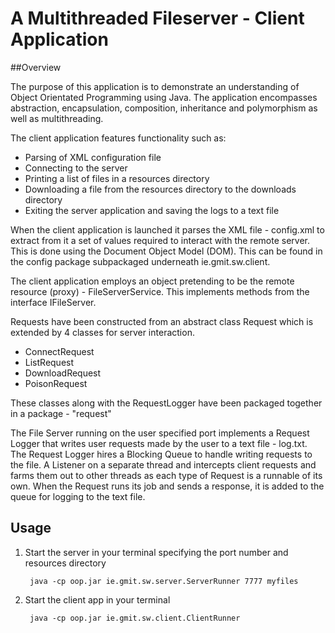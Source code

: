 # A Multithreaded Fileserver - Client Application

##Overview

The purpose of this application is to demonstrate an understanding of Object Orientated Programming using Java.
The application encompasses abstraction, encapsulation, composition, inheritance and polymorphism as well as multithreading.

The client application features functionality such as:
- Parsing of XML configuration file
- Connecting to the server
- Printing a list of files in a resources directory
- Downloading a file from the resources directory to the downloads directory
- Exiting the server application and saving the logs to a text file

When the client application is launched it parses the XML file - config.xml to extract from it a set of values required to interact with the remote server. This is done using the Document Object Model (DOM).
This can be found in the config package subpackaged underneath ie.gmit.sw.client.

The client application employs an object pretending to be the remote resource (proxy) - FileServerService. This implements methods from the interface IFileServer.

Requests have been constructed from an abstract class Request which is extended by 4 classes for server interaction.
- ConnectRequest
- ListRequest
- DownloadRequest
- PoisonRequest

These classes along with the RequestLogger have been packaged together in a package - "request"

The File Server running on the user specified port implements a Request Logger that writes user requests made by the user to a text file - log.txt. The Request Logger hires a Blocking Queue to handle writing requests to the file.
A Listener on a separate thread and intercepts client requests and farms them out to other threads as each type of Request is a runnable of its own. When the Request runs its job and sends a response, it is added to the queue for logging to the text file.

## Usage

1. Start the server in your terminal specifying the port number and resources directory

		java -cp oop.jar ie.gmit.sw.server.ServerRunner 7777 myfiles
	
2. Start the client app in your terminal

		java -cp oop.jar ie.gmit.sw.client.ClientRunner